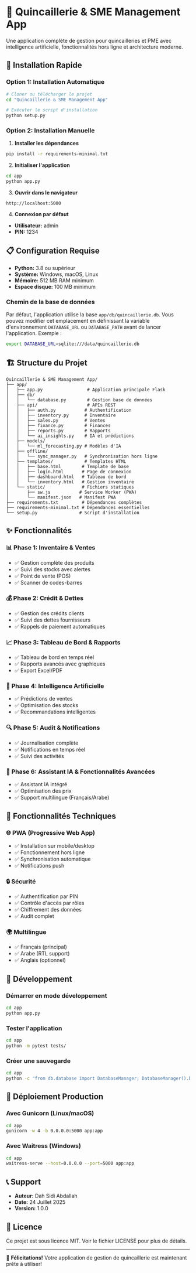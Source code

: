 # 🔧 Quincaillerie & SME Management App

Une application complète de gestion pour quincailleries et PME avec intelligence artificielle, fonctionnalités hors ligne et architecture moderne.

## 🚀 Installation Rapide

### Option 1: Installation Automatique
```bash
# Cloner ou télécharger le projet
cd "Quincaillerie & SME Management App"

# Exécuter le script d'installation
python setup.py
```

### Option 2: Installation Manuelle

1. **Installer les dépendances**
```bash
pip install -r requirements-minimal.txt
```

2. **Initialiser l'application**
```bash
cd app
python app.py
```

3. **Ouvrir dans le navigateur**
```
http://localhost:5000
```

4. **Connexion par défaut**
- **Utilisateur:** admin
- **PIN:** 1234

## 📋 Configuration Requise

- **Python:** 3.8 ou supérieur
- **Système:** Windows, macOS, Linux
- **Mémoire:** 512 MB RAM minimum
- **Espace disque:** 100 MB minimum

### Chemin de la base de données
Par défaut, l'application utilise la base `app/db/quincaillerie.db`. Vous pouvez
modifier cet emplacement en définissant la variable d'environnement `DATABASE_URL`
ou `DATABASE_PATH` avant de lancer l'application. Exemple :
```bash
export DATABASE_URL=sqlite:///data/quincaillerie.db
```

## 🏗️ Structure du Projet

```
Quincaillerie & SME Management App/
├── app/
│   ├── app.py                 # Application principale Flask
│   ├── db/
│   │   └── database.py        # Gestion base de données
│   ├── api/                   # APIs REST
│   │   ├── auth.py           # Authentification
│   │   ├── inventory.py      # Inventaire
│   │   ├── sales.py          # Ventes
│   │   ├── finance.py        # Finances
│   │   ├── reports.py        # Rapports
│   │   └── ai_insights.py    # IA et prédictions
│   ├── models/
│   │   └── ml_forecasting.py # Modèles d'IA
│   ├── offline/
│   │   └── sync_manager.py   # Synchronisation hors ligne
│   ├── templates/            # Templates HTML
│   │   ├── base.html        # Template de base
│   │   ├── login.html       # Page de connexion
│   │   ├── dashboard.html   # Tableau de bord
│   │   └── inventory.html   # Gestion inventaire
│   └── static/              # Fichiers statiques
│       ├── sw.js           # Service Worker (PWA)
│       └── manifest.json   # Manifest PWA
├── requirements.txt         # Dépendances complètes
├── requirements-minimal.txt # Dépendances essentielles
└── setup.py                # Script d'installation
```

## ✨ Fonctionnalités

### 📊 **Phase 1: Inventaire & Ventes**
- ✅ Gestion complète des produits
- ✅ Suivi des stocks avec alertes
- ✅ Point de vente (POS)
- ✅ Scanner de codes-barres

### 💰 **Phase 2: Crédit & Dettes**
- ✅ Gestion des crédits clients
- ✅ Suivi des dettes fournisseurs
- ✅ Rappels de paiement automatiques

### 📈 **Phase 3: Tableau de Bord & Rapports**
- ✅ Tableau de bord en temps réel
- ✅ Rapports avancés avec graphiques
- ✅ Export Excel/PDF

### 🤖 **Phase 4: Intelligence Artificielle**
- ✅ Prédictions de ventes
- ✅ Optimisation des stocks
- ✅ Recommandations intelligentes

### 🔍 **Phase 5: Audit & Notifications**
- ✅ Journalisation complète
- ✅ Notifications en temps réel
- ✅ Suivi des activités

### 🚀 **Phase 6: Assistant IA & Fonctionnalités Avancées**
- ✅ Assistant IA intégré
- ✅ Optimisation des prix
- ✅ Support multilingue (Français/Arabe)

## 📱 **Fonctionnalités Techniques**

### 🌐 **PWA (Progressive Web App)**
- ✅ Installation sur mobile/desktop
- ✅ Fonctionnement hors ligne
- ✅ Synchronisation automatique
- ✅ Notifications push

### 🔒 **Sécurité**
- ✅ Authentification par PIN
- ✅ Contrôle d'accès par rôles
- ✅ Chiffrement des données
- ✅ Audit complet

### 🌍 **Multilingue**
- ✅ Français (principal)
- ✅ Arabe (RTL support)
- ✅ Anglais (optionnel)

## 🔧 Développement

### Démarrer en mode développement
```bash
cd app
python app.py
```

### Tester l'application
```bash
cd app
python -m pytest tests/
```

### Créer une sauvegarde
```bash
cd app
python -c "from db.database import DatabaseManager; DatabaseManager().backup_database()"
```

## 🚀 Déploiement Production

### Avec Gunicorn (Linux/macOS)
```bash
cd app
gunicorn -w 4 -b 0.0.0.0:5000 app:app
```

### Avec Waitress (Windows)
```bash
cd app
waitress-serve --host=0.0.0.0 --port=5000 app:app
```

## 📞 Support

- **Auteur:** Dah Sidi Abdallah
- **Date:** 24 Juillet 2025
- **Version:** 1.0.0

## 📄 Licence

Ce projet est sous licence MIT. Voir le fichier LICENSE pour plus de détails.

---

🎉 **Félicitations!** Votre application de gestion de quincaillerie est maintenant prête à utiliser!
